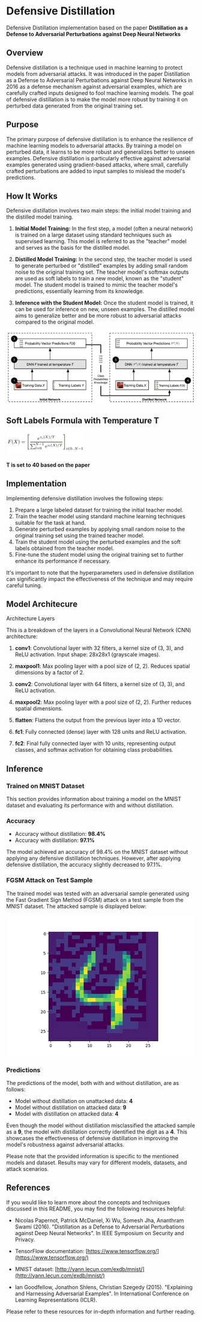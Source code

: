 # Defensive Distillation
Defensive Distillation implementation based on the paper **Distillation as a Defense to Adversarial Perturbations against Deep Neural Networks**

## Overview

Defensive distillation is a technique used in machine learning to protect models from adversarial attacks. It was introduced in the paper Distillation as a Defense to Adversarial Perturbations against Deep Neural Networks in 2016 as a defense mechanism against adversarial examples, which are carefully crafted inputs designed to fool machine learning models. The goal of defensive distillation is to make the model more robust by training it on perturbed data generated from the original training set.


## Purpose

The primary purpose of defensive distillation is to enhance the resilience of machine learning models to adversarial attacks. By training a model on perturbed data, it learns to be more robust and generalizes better to unseen examples. Defensive distillation is particularly effective against adversarial examples generated using gradient-based attacks, where small, carefully crafted perturbations are added to input samples to mislead the model's predictions.

## How It Works

Defensive distillation involves two main steps: the initial model training and the distilled model training.

1. **Initial Model Training:** In the first step, a model (often a neural network) is trained on a large dataset using standard techniques such as supervised learning. This model is referred to as the "teacher" model and serves as the basis for the distilled model.

2. **Distilled Model Training:** In the second step, the teacher model is used to generate perturbed or "distilled" examples by adding small random noise to the original training set. The teacher model's softmax outputs are used as soft labels to train a new model, known as the "student" model. The student model is trained to mimic the teacher model's predictions, essentially learning from its knowledge.

3. **Inference with the Student Model:** Once the student model is trained, it can be used for inference on new, unseen examples. The distilled model aims to generalize better and be more robust to adversarial attacks compared to the original model.

![model pipeline](model_pipeline.jpg)

## Soft Labels Formula with Temperature T
![softmax formula with temperature t](soft_label_formula.jpg)

**T is set to 40 based on the paper**


## Implementation

Implementing defensive distillation involves the following steps:

1. Prepare a large labeled dataset for training the initial teacher model.
2. Train the teacher model using standard machine learning techniques suitable for the task at hand.
3. Generate perturbed examples by applying small random noise to the original training set using the trained teacher model.
4. Train the student model using the perturbed examples and the soft labels obtained from the teacher model.
5. Fine-tune the student model using the original training set to further enhance its performance if necessary.

It's important to note that the hyperparameters used in defensive distillation can significantly impact the effectiveness of the technique and may require careful tuning.

## Model Architecure
Architecture Layers

This is a breakdown of the layers in a Convolutional Neural Network (CNN) architecture:

1. **conv1**: Convolutional layer with 32 filters, a kernel size of (3, 3), and ReLU activation. Input shape: 28x28x1 (grayscale images).

2. **maxpool1**: Max pooling layer with a pool size of (2, 2). Reduces spatial dimensions by a factor of 2.

3. **conv2**: Convolutional layer with 64 filters, a kernel size of (3, 3), and ReLU activation.

4. **maxpool2**: Max pooling layer with a pool size of (2, 2). Further reduces spatial dimensions.

5. **flatten**: Flattens the output from the previous layer into a 1D vector.

6. **fc1**: Fully connected (dense) layer with 128 units and ReLU activation.

7. **fc2**: Final fully connected layer with 10 units, representing output classes, and softmax activation for obtaining class probabilities.


## Inference

### Trained on MNIST Dataset

This section provides information about training a model on the MNIST dataset and evaluating its performance with and without distillation.

### Accuracy

- Accuracy without distillation: **98.4%**
- Accuracy with distillation: **97.1%**

The model achieved an accuracy of 98.4% on the MNIST dataset without applying any defensive distillation techniques. However, after applying defensive distillation, the accuracy slightly decreased to 97.1%.

### FGSM Attack on Test Sample

The trained model was tested with an adversarial sample generated using the Fast Gradient Sign Method (FGSM) attack on a test sample from the MNIST dataset. The attacked sample is displayed below:

![Attacked Sample](4.jpg)

### Predictions

The predictions of the model, both with and without distillation, are as follows:

- Model without distillation on unattacked data: **4**
- Model without distillation on attacked data: **9**
- Model with distillation on attacked data: **4**

Even though the model without distillation misclassified the attacked sample as a **9**, the model with distillation correctly identified the digit as a **4**. This showcases the effectiveness of defensive distillation in improving the model's robustness against adversarial attacks.

Please note that the provided information is specific to the mentioned models and dataset. Results may vary for different models, datasets, and attack scenarios.


## References

If you would like to learn more about the concepts and techniques discussed in this README, you may find the following resources helpful:

- Nicolas Papernot, Patrick McDaniel, Xi Wu, Somesh Jha, Ananthram Swami (2016). "Distillation as a Defense to Adversarial Perturbations against Deep Neural Networks". In IEEE Symposium on Security and Privacy.

- TensorFlow documentation: [https://www.tensorflow.org/](https://www.tensorflow.org/)

- MNIST dataset: [http://yann.lecun.com/exdb/mnist/](http://yann.lecun.com/exdb/mnist/)

- Ian Goodfellow, Jonathon Shlens, Christian Szegedy (2015). "Explaining and Harnessing Adversarial Examples". In International Conference on Learning Representations (ICLR).

Please refer to these resources for in-depth information and further reading.

